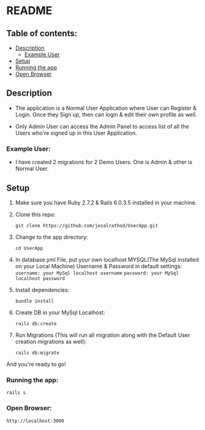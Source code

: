 # README

## Table of contents:

* [Description](./README.md#description)
  * [Example User](./README.md#example-user)
* [Setup](./README.md#setup)
* [Running the app](./README.md#running-the-app)
* [Open Browser](./README.md#open-browser)

## Description

* The application is a Normal User Application where User can Register & Login. Once they Sign up, then can login & edit their own profile as well. 

* Only Admin User can access the Admin Panel to access list of all the Users who're signed up in this User Application.

### Example User:

* I have created 2 migrations for 2 Demo Users. One is Admin & other is Normal User.
    
## Setup


1. Make sure you have Ruby 2.7.2 & Rails 6.0.3.5 installed in your machine.


2. Clone this repo:

    ```git clone https://github.com/jesalrathod/UserApp.git```

3. Change to the app directory:

    ```cd UserApp```

4. In database.yml File, put your own localhost MYSQL(The MySql installed on your Local Machine) Username & Password in default settings:
   ```username: your MySql localhost username```
   ```password: your MySql localhost password```

5. Install dependencies:

    ```bundle install```
    
6. Create DB in your MySql Localhost:

    ```rails db:create```
    
7. Run Migrations (This will run all migration along with the Default User creation migrations as well):

    ```rails db:migrate```

And you're ready to go!

### Running the app:
```rails s```

### Open Browser:
```http://localhost:3000```


